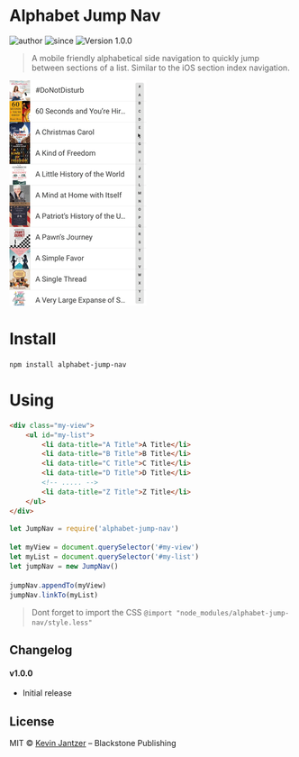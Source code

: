 Alphabet Jump Nav
=======================

![author](https://img.shields.io/badge/author-Kevin%20Jantzer-blue.svg)
![since](https://img.shields.io/badge/since-2018--11-blue.svg)
![Version 1.0.0](https://img.shields.io/badge/Version-1.0.0-green.svg)

> A mobile friendly alphabetical side navigation to quickly jump between sections of a list. Similar to the iOS section index navigation.

![preview](preview.gif)

# Install

`npm install alphabet-jump-nav`

# Using

```html
<div class="my-view">
	<ul id="my-list">
		<li data-title="A Title">A Title</li>
		<li data-title="B Title">B Title</li>
		<li data-title="C Title">C Title</li>
		<li data-title="D Title">D Title</li>
		<!-- ..... -->
		<li data-title="Z Title">Z Title</li>
	</ul>
</div>
```

```js
let JumpNav = require('alphabet-jump-nav')

let myView = document.querySelector('#my-view')
let myList = document.querySelector('#my-list')
let jumpNav = new JumpNav()

jumpNav.appendTo(myView)
jumpNav.linkTo(myList)
```

> Dont forget to import the CSS `@import "node_modules/alphabet-jump-nav/style.less"`

## Changelog

#### v1.0.0
- Initial release

## License

MIT © [Kevin Jantzer](https://twitter.com/kjantzer) – Blackstone Publishing